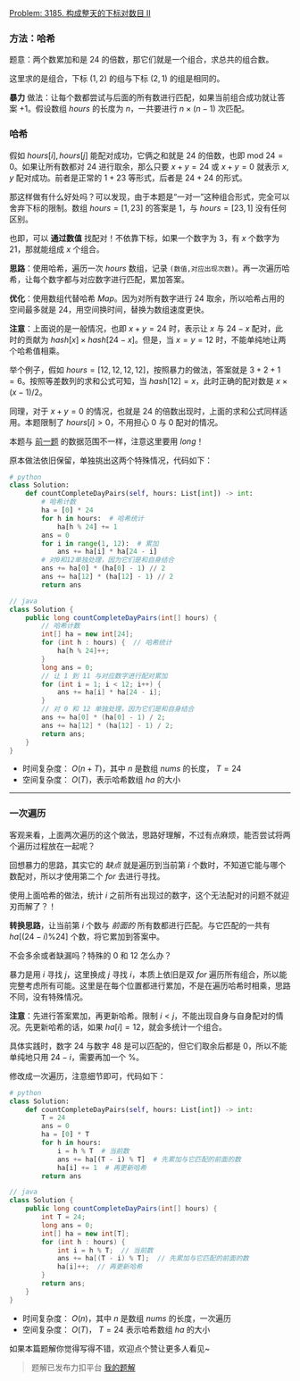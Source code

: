 [Problem: 3185. 构成整天的下标对数目 II](https://leetcode.cn/problems/count-pairs-that-form-a-complete-day-ii/description/)

### 方法：哈希

题意：两个数累加和是 $24$ 的倍数，那它们就是一个组合，求总共的组合数。

这里求的是组合，下标 $(1,2)$ 的组与下标 $(2,1)$ 的组是相同的。

**暴力** 做法：让每个数都尝试与后面的所有数进行匹配，如果当前组合成功就让答案 $+1$。假设数组 $hours$ 的长度为 $n$，一共要进行 $n\times(n-1)$ 次匹配。

### 哈希

假如 $hours[i],hours[j]$ 能配对成功，它俩之和就是 $24$ 的倍数，也即 $\text{mod }24=0$。如果让所有数都对 $24$ 进行取余，那么只要 $x+y=24$ 或 $x+y=0$ 就表示 $x,y$ 配对成功。前者是正常的 $1+23$ 等形式，后者是 $24+24$ 的形式。

那这样做有什么好处吗？可以发现，由于本题是“一对一”这种组合形式，完全可以舍弃下标的限制。数组 $hours=[1,23]$ 的答案是 $1$，与 $hours=[23,1]$ 没有任何区别。

也即，可以 **通过数值** 找配对！不依靠下标，如果一个数字为 $3$，有 $x$ 个数字为 $21$，那就能组成 $x$ 个组合。

**思路**：使用哈希，遍历一次 $hours$ 数组，记录 `(数值,对应出现次数)`。再一次遍历哈希，让每个数字都与对应数字进行匹配，累加答案。

**优化**：使用数组代替哈希 $Map$。因为对所有数字进行 $24$ 取余，所以哈希占用的空间最多就是 $24$，用空间换时间，替换为数组速度更快。

**注意**：上面说的是一般情况，也即 $x+y=24$ 时，表示让 $x$ 与 $24-x$ 配对，此时的贡献为 $hash[x]\times hash[24-x]$。但是，当 $x=y=12$ 时，不能单纯地让两个哈希值相乘。

举个例子，假如 $hours=[12,12,12,12]$，按照暴力的做法，答案就是 $3+2+1=6$。按照等差数列的求和公式可知，当 $hash[12]=x$，此时正确的配对数是 $x\times(x-1)/2$。

同理，对于 $x+y=0$ 的情况，也就是 $24$ 的倍数出现时，上面的求和公式同样适用。本题限制了 $hours[i]>0$，不用担心 $0$ 与 $0$ 配对的情况。

本题与 [前一题](https://leetcode.cn/problems/count-pairs-that-form-a-complete-day-i/description/) 的数据范围不一样，注意这里要用 $long$！

原本做法依旧保留，单独挑出这两个特殊情况，代码如下：

```Python
# python
class Solution:
    def countCompleteDayPairs(self, hours: List[int]) -> int:
        # 哈希计数
        ha = [0] * 24
        for h in hours:  # 哈希统计
            ha[h % 24] += 1
        ans = 0
        for i in range(1, 12):  # 累加
            ans += ha[i] * ha[24 - i]
        # 对0和12单独处理，因为它们是和自身结合
        ans += ha[0] * (ha[0] - 1) // 2
        ans += ha[12] * (ha[12] - 1) // 2
        return ans
```

```Java
// java
class Solution {
    public long countCompleteDayPairs(int[] hours) {
        // 哈希计数
        int[] ha = new int[24];
        for (int h : hours) {  // 哈希统计
            ha[h % 24]++;
        }
        long ans = 0;
        // 让 1 到 11 与对应数字进行配对累加
        for (int i = 1; i < 12; i++) {
            ans += ha[i] * ha[24 - i];
        }
        // 对 0 和 12 单独处理，因为它们是和自身结合
        ans += ha[0] * (ha[0] - 1) / 2;
        ans += ha[12] * (ha[12] - 1) / 2;
        return ans;
    }
}
```

- 时间复杂度： $O(n+T)$，其中 $n$ 是数组 $nums$ 的长度， $T=24$
- 空间复杂度： $O(T)$，表示哈希数组 $ha$ 的大小

---

### 一次遍历

客观来看，上面两次遍历的这个做法，思路好理解，不过有点麻烦，能否尝试将两个遍历过程放在一起呢？

回想暴力的思路，其实它的 *缺点* 就是遍历到当前第 $i$ 个数时，不知道它能与哪个数配对，所以才使用第二个 $for$ 去进行寻找。

使用上面哈希的做法，统计 $i$ 之前所有出现过的数字，这个无法配对的问题不就迎刃而解了？！

**转换思路**，让当前第 $i$ 个数与 *前面的* 所有数都进行匹配。与它匹配的一共有 $ha[(24-i)\%24]$ 个数，将它累加到答案中。

不会多余或者缺漏吗？特殊的 $0$ 和 $12$ 怎么办？

暴力是用 $i$ 寻找 $j$，这里换成 $j$ 寻找 $i$，本质上依旧是双 $for$ 遍历所有组合，所以能完整考虑所有可能。这里是在每个位置都进行累加，不是在遍历哈希时相乘，思路不同，没有特殊情况。

**注意**：先进行答案累加，再更新哈希。限制 $i<j$，不能出现自身与自身配对的情况。先更新哈希的话，如果 $ha[i]=12$，就会多统计一个组合。

具体实践时，数字 $24$ 与数字 $48$ 是可以匹配的，但它们取余后都是 $0$，所以不能单纯地只用 $24-i$，需要再加一个 %。

修改成一次遍历，注意细节即可，代码如下：

```Python
# python
class Solution:
    def countCompleteDayPairs(self, hours: List[int]) -> int:
        T = 24
        ans = 0
        ha = [0] * T
        for h in hours:
            i = h % T  # 当前数
            ans += ha[(T - i) % T]  # 先累加与它匹配的前面的数
            ha[i] += 1  # 再更新哈希
        return ans
```

```Java
// java
class Solution {
    public long countCompleteDayPairs(int[] hours) {
        int T = 24;
        long ans = 0;
        int[] ha = new int[T];
        for (int h : hours) {
            int i = h % T;  // 当前数
            ans += ha[(T - i) % T];  // 先累加与它匹配的前面的数
            ha[i]++;  // 再更新哈希
        }
        return ans;
    }
}
```

- 时间复杂度： $O(n)$，其中 $n$ 是数组 $nums$ 的长度，一次遍历
- 空间复杂度： $O(T)$， $T=24$ 表示哈希数组 $ha$ 的大小

如果本篇题解你觉得写得不错，欢迎点个赞让更多人看见~

> 题解已发布力扣平台 [我的题解](https://leetcode.cn/problems/count-pairs-that-form-a-complete-day-ii/solutions/2961413/shu-zu-ha-xi-liang-ci-bian-li-yi-ci-bian-6vpi/)
